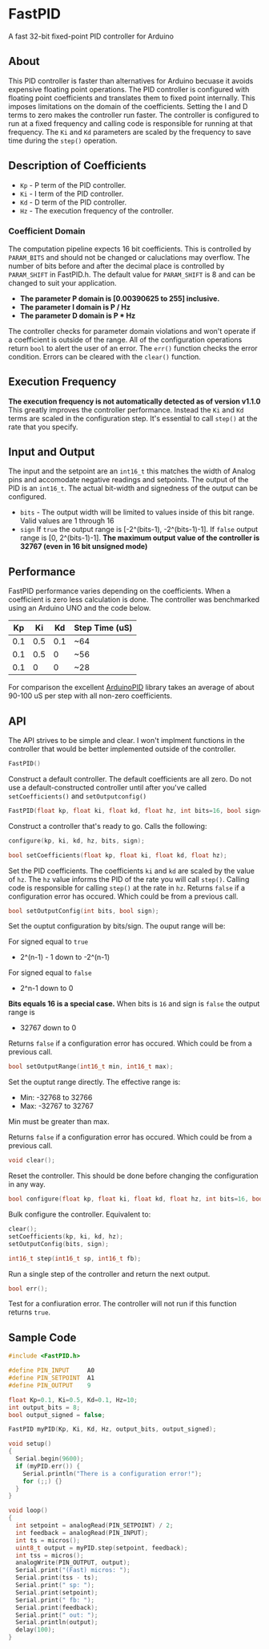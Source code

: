 # FastPID
A fast 32-bit fixed-point PID controller for Arduino 

## About 

This PID controller is faster than alternatives for Arduino becuase it avoids expensive floating point operations. The PID controller is configured with floating point coefficients and translates them to fixed point internally. This imposes limitations on the domain of the coefficients. Setting the I and D terms to zero makes the controller run faster. The controller is configured to run at a fixed frequency and calling code is responsible for running at that frequency. The `Ki` and `Kd` parameters are scaled by the frequency to save time during the `step()` operation. 

## Description of Coefficients 

  * `Kp` - P term of the PID controller. 
  * `Ki` - I term of the PID controller. 
  * `Kd` - D term of the PID controller. 
  * `Hz` - The execution frequency of the controller. 

### Coefficient Domain 

The computation pipeline expects 16 bit coefficients. This is controlled by `PARAM_BITS` and should not be changed or caluclations may overflow. The number of bits before and after the decimal place is controlled by `PARAM_SHIFT` in FastPID.h. The default value for `PARAM_SHIFT` is 8 and can be changed to suit your application.

  * **The parameter P domain is [0.00390625 to 255] inclusive.** 
  * **The parameter I domain is P / Hz** 
  * **The parameter D domain is P * Hz** 

The controller checks for parameter domain violations and won't operate if a coefficient is outside of the range. All of the configuration operations return `bool` to alert the user of an error. The `err()` function checks the error condition. Errors can be cleared with the `clear()` function.

## Execution Frequency

**The execution frequency is not automatically detected as of version v1.1.0** This greatly improves the controller performance. Instead the `Ki` and `Kd` terms are scaled in the configuration step. It's essential to call `step()` at the rate that you specify. 

## Input and Output 

The input and the setpoint are an `int16_t` this matches the width of Analog pins and accomodate negative readings and setpoints. The output of the PID is an `int16_t`. The actual bit-width and signedness of the output can be configured. 
  
  * `bits` - The output width will be limited to values inside of this bit range. Valid values are 1 through 16 
  * `sign` If `true` the output range is [-2^(bits-1), -2^(bits-1)-1]. If `false` output range is [0, 2^(bits-1)-1]. **The maximum output value of the controller is 32767 (even in 16 bit unsigned mode)** 

## Performance 

FastPID performance varies depending on the coefficients. When a coefficient is zero less calculation is done. The controller was benchmarked using an Arduino UNO and the code below. 

| Kp | Ki | Kd | Step Time (uS) | 
| -- | -- | -- | -------------- |
| 0.1 | 0.5 | 0.1 | ~64 | 
| 0.1 | 0.5 | 0 | ~56 | 
| 0.1 | 0 | 0 | ~28 | 

For comparison the excellent [ArduinoPID](https://github.com/br3ttb/Arduino-PID-Library) library takes an average of about 90-100 uS per step with all non-zero coefficients. 

## API

The API strives to be simple and clear. I won't implment functions in the controller that would be better implemented outside of the controller.

```c++
FastPID()
```
Construct a default controller. The default coefficients are all zero. Do not use a default-constructed controller until after you've called `setCoefficients()` and `setOutputconfig()`

```c++
FastPID(float kp, float ki, float kd, float hz, int bits=16, bool sign=false)
```
Construct a controller that's ready to go. Calls the following:
```c++
configure(kp, ki, kd, hz, bits, sign);
```

```c++
bool setCoefficients(float kp, float ki, float kd, float hz);
```
Set the PID coefficients. The coefficients `ki` and `kd` are scaled by the value of `hz`. The `hz` value informs the PID of the rate you will call `step()`. Calling code is responsible for calling `step()` at the rate in `hz`. Returns `false` if a configuration error has occured. Which could be from a previous call.

```c++
bool setOutputConfig(int bits, bool sign);
```
Set the ouptut configuration by bits/sign. The ouput range will be:

For signed equal to `true`

* 2^(n-1) - 1 down to -2^(n-1)

For signed equal to `false`

* 2^n-1 down to 0

**Bits equals 16 is a special case.** When bits is `16` and sign is `false` the output range is

* 32767 down to 0

Returns `false` if a configuration error has occured. Which could be from a previous call.

```c++
bool setOutputRange(int16_t min, int16_t max);
```
Set the ouptut range directly. The effective range is:

* Min: -32768 to 32766
* Max: -32767 to 32767

Min must be greater than max.

Returns `false` if a configuration error has occured. Which could be from a previous call.

```c++
void clear();
```
Reset the controller. This should be done before changing the configuration in any way.

```c++
bool configure(float kp, float ki, float kd, float hz, int bits=16, bool sign=false);
```
Bulk configure the controller. Equivalent to:

```c++
clear();
setCoefficients(kp, ki, kd, hz);
setOutputConfig(bits, sign);
```

```c++
int16_t step(int16_t sp, int16_t fb);
```
Run a single step of the controller and return the next output.

```c++
bool err();
```
Test for a confiuration error. The controller will not run if this function returns `true`. 

## Sample Code 

```c++ 
#include <FastPID.h>

#define PIN_INPUT     A0
#define PIN_SETPOINT  A1
#define PIN_OUTPUT    9

float Kp=0.1, Ki=0.5, Kd=0.1, Hz=10;
int output_bits = 8;
bool output_signed = false;

FastPID myPID(Kp, Ki, Kd, Hz, output_bits, output_signed);

void setup()
{
  Serial.begin(9600);
  if (myPID.err()) {
    Serial.println("There is a configuration error!");
    for (;;) {}
  }
}

void loop()
{
  int setpoint = analogRead(PIN_SETPOINT) / 2; 
  int feedback = analogRead(PIN_INPUT);
  int ts = micros();
  uint8_t output = myPID.step(setpoint, feedback);
  int tss = micros();
  analogWrite(PIN_OUTPUT, output);
  Serial.print("(Fast) micros: "); 
  Serial.print(tss - ts);
  Serial.print(" sp: "); 
  Serial.print(setpoint); 
  Serial.print(" fb: "); 
  Serial.print(feedback);
  Serial.print(" out: ");
  Serial.println(output);
  delay(100);
}
```
